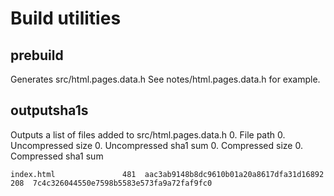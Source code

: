 # Build utilities

## prebuild

Generates src/html.pages.data.h
See notes/html.pages.data.h for example.

## outputsha1s

Outputs a list of files added to src/html.pages.data.h
  0. File path
  0. Uncompressed size
  0. Uncompressed sha1 sum
  0. Compressed size
  0. Compressed sha1 sum
```
index.html               481  aac3ab9148b8dc9610b01a20a8617dfa31d16892     208  7c4c326044550e7598b5583e573fa9a72faf9fc0
```
